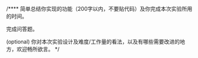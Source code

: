 /****
简单总结你实现的功能（200字以内，不要贴代码）及你完成本次实验所用的时间。

完成问答题。

(optional) 你对本次实验设计及难度/工作量的看法，以及有哪些需要改进的地方，欢迎畅所欲言。
*/
